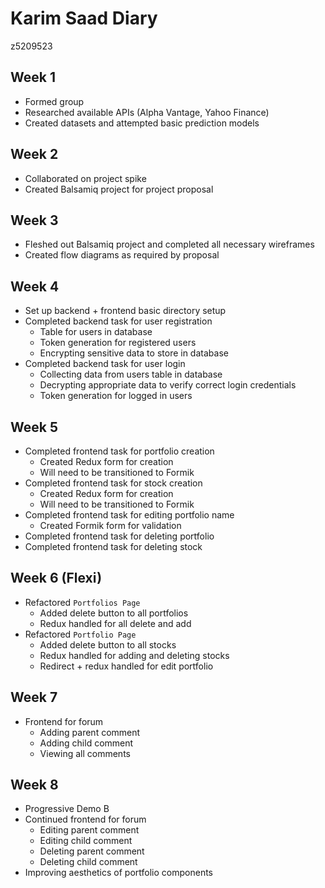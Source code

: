 # Karim Saad Diary

z5209523

## Week 1

- Formed group
- Researched available APIs (Alpha Vantage, Yahoo Finance)
- Created datasets and attempted basic prediction models

## Week 2

- Collaborated on project spike
- Created Balsamiq project for project proposal

## Week 3

- Fleshed out Balsamiq project and completed all necessary wireframes
- Created flow diagrams as required by proposal

## Week 4

- Set up backend + frontend basic directory setup
- Completed backend task for user registration
  - Table for users in database
  - Token generation for registered users
  - Encrypting sensitive data to store in database
- Completed backend task for user login
  - Collecting data from users table in database
  - Decrypting appropriate data to verify correct login credentials
  - Token generation for logged in users

## Week 5

- Completed frontend task for portfolio creation
  - Created Redux form for creation
  - Will need to be transitioned to Formik
- Completed frontend task for stock creation
  - Created Redux form for creation
  - Will need to be transitioned to Formik
- Completed frontend task for editing portfolio name
  - Created Formik form for validation
- Completed frontend task for deleting portfolio
- Completed frontend task for deleting stock

## Week 6 (Flexi)

- Refactored `Portfolios Page`
  - Added delete button to all portfolios
  - Redux handled for all delete and add
- Refactored `Portfolio Page`
  - Added delete button to all stocks
  - Redux handled for adding and deleting stocks
  - Redirect + redux handled for edit portfolio

## Week 7

- Frontend for forum
  - Adding parent comment
  - Adding child comment
  - Viewing all comments

## Week 8

- Progressive Demo B
- Continued frontend for forum
  - Editing parent comment
  - Editing child comment
  - Deleting parent comment
  - Deleting child comment
- Improving aesthetics of portfolio components
